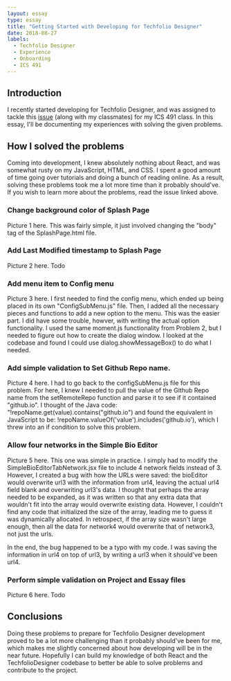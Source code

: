 ```yaml
---
layout: essay
type: essay
title: "Getting Started with Developing for Techfolio Designer"
date: 2018-08-27
labels:
  - Techfolio Designer
  - Experience
  - Onboarding
  - ICS 491
---
```


## Introduction

I recently started developing for Techfolio Designer, and was assigned to tackle this [issue](https://github.com/techfolios/techfoliodesigner/issues/22) (along with my classmates) for my ICS 491 class. In this essay, I'll be documenting my experiences with solving the given problems.

## How I solved the problems

Coming into development, I knew absolutely nothing about React, and was somewhat rusty on my JavaScript, HTML, and CSS. I spent a good amount of time going over tutorials and doing a bunch of reading online. As a result, solving these problems took me a lot more time than it probably should've. If you wish to learn more about the problems, read the issue linked above.

### Change background color of Splash Page

Picture 1 here.
This was fairly simple, it just involved changing the "body" tag of the SplashPage.html file.
  
### Add Last Modified timestamp to Splash Page

Picture 2 here.
Todo

### Add menu item to Config menu

Picture 3 here.
I first needed to find the config menu, which ended up being placed in its own "ConfigSubMenu.js" file. Then, I added all the necessary pieces and functions to add a new option to the menu. This was the easier part. I did have some trouble, howver, with writing the actual option functionality. I used the same moment.js functionality from Problem 2, but I needed to figure out how to create the dialog window. I looked at the codebase and found I could use dialog.showMessageBox() to do what I needed.

### Add simple validation to Set Github Repo name. 

Picture 4 here.
I had to go back to the configSubMenu.js file for this problem. For here, I knew I needed to pull the value of the Github Repo name from the setRemoteRepo function and parse it to see if it contained "github.io". I thought of the Java code: "!repoName.get(value).contains("github.io") and found the equivalent in JavaScript to be: !repoName.valueOf('value').includes('github.io'), which I threw into an if condition to solve this problem.

### Allow four networks in the Simple Bio Editor

Picture 5 here.
This one was simple in practice. I simply had to modify the SimpleBioEditorTabNetwork.jsx file to include 4 network fields instead of 3. However, I created a bug with how the URLs were saved: the bioEditor would overwrite url3 with the information from url4, leaving the actual url4 field blank and overwriting url3's data. I thought that perhaps the array needed to be expanded, as it was written so that any extra data that wouldn't fit into the array would overwrite existing data. However, I couldn't find any code that initialized the size of the array, leading me to guess it was dynamically allocated. In retrospect, if the array size wasn't large enough, then all the data for network4 would overwrite that of network3, not just the urls.

In the end, the bug happened to be a typo with my code. I was saving the information in url4 on top of url3, by writing a url3 when it should've been url4. 

### Perform simple validation on Project and Essay files

Picture 6 here.
Todo

## Conclusions

Doing these problems to prepare for Techfolio Designer development proved to be a lot more challenging than it probably should've been for me, which makes me slightly concerned about how developing will be in the near future. Hopefully I can build my knowledge of both React and the TechfolioDesigner codebase to better be able to solve problems and contribute to the project.


